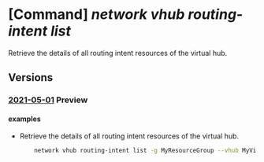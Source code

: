 # [Command] _network vhub routing-intent list_

Retrieve the details of all routing intent resources of the virtual hub.

## Versions

### [2021-05-01](/Resources/mgmt-plane/L3N1YnNjcmlwdGlvbnMve30vcmVzb3VyY2Vncm91cHMve30vcHJvdmlkZXJzL21pY3Jvc29mdC5uZXR3b3JrL3ZpcnR1YWxodWJzL3t9L3JvdXRpbmdpbnRlbnQ=/2021-05-01.xml) **Preview**

<!-- mgmt-plane /subscriptions/{}/resourcegroups/{}/providers/microsoft.network/virtualhubs/{}/routingintent 2021-05-01 -->

#### examples

- Retrieve the details of all routing intent resources of the virtual hub.
    ```bash
        network vhub routing-intent list -g MyResourceGroup --vhub MyVirtualHub
    ```
